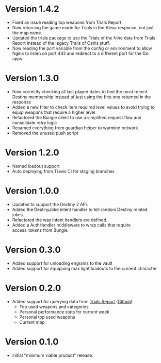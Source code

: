 Version 1.4.2
===============
- Fixed an issue reading top weapons from Trials Report.
- Now returning the game mode for Trials in the Alexa response,
  not just the map name.
- Updated the trials package to use the Trials of the Nine data from
  Trials Report instead of the legacy Trails of Osiris stuff.
- Now reading the port variable from the config or environment to allow
    Nginx to listen on port 443 and redirect to a different port for the Go apps.

Version 1.3.0
===============
- Now correctly checking all last played dates to find the most recent Destiny membership
  instead of just using the first one returned in the response
- Added a new filter to check item required level values to avoid trying to equip weapons
  that require a higher level
- Refactored the Bungie client to use a simplified request flow and consolidate retry logic
- Renamed everything from guardian helper to warmind network
- Removed the unused push script

Version 1.2.0
===============
- Named loadout support
- Auto deploying from Travis CI for staging branches

Version 1.0.0
===============
- Updated to support the Destiny 2 API.
- Added the DestinyJoke intent handler to tell random Destiny related jokes.
- Refactored the way intent handlers are defined.
- Added a AuthHandler middleware to wrap calls that require access_tokens from Bungie.

Version 0.3.0
===============
- Added support for unloading engrams to the vault
- Added support for equipping max light loadouts to the current character

Version 0.2.0
===============
- Added support for querying data from [Trials Report](https://trials.report) ([Github](https://github.com/DestinyTrialsReport/DestinyTrialsReport))
  - Top used weapons and categories
  - Personal performance stats for current week
  - Personal top used weapons
  - Current map

Version 0.1.0
===============
- Initial "minimum viable product" release.
